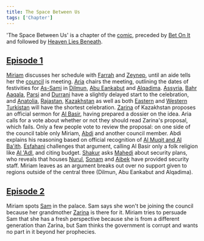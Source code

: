 ```yaml
---
title: The Space Between Us
tags: ['Chapter']
---
```

'The Space Between Us' is a chapter of the [comic](/_wiki/index.md), preceded by [Bet On It](/_wiki/bet-on-it.md) and followed by [Heaven Lies Beneath](/_wiki/heaven-lies-beneath.md).

## [Episode 1](https://tapas.io/episode/1946636)
[Miriam](/_wiki/miriam.md) discusses her schedule with [Farrah](/_wiki/farrah.md) and [Zeynep](/_wiki/zeynep.md), until an aide tells her the [council](/_wiki/council.md) is meeting. [Aria](/_wiki/aria.md) chairs the meeting, outlining the dates of festivities for [As-Sami](/_wiki/as-sami.md) in [Dilmun](/_wiki/dilmun.md), [Abu Eankabut](/_wiki/abu-eankabut.md) and [Alqadima](/_wiki/alqadima.md). [Assyria](/_wiki/assyria.md), [Bahr Aaqala](/_wiki/bahr-aaqala.md), [Parsi](/_wiki/parsi.md) and [Durrani](/_wiki/durrani.md) have a slightly delayed start to the celebration, and [Anatolia](/_wiki/anatolia.md), [Rajastan](/_wiki/rajastan.md), [Kazakhstan](/_wiki/kazakhstan.md) as well as both [Eastern](/_wiki/eastern-turkistan.md) and [Western Turkistan](/_wiki/western-turkistan.md) will have the shortest celebration. [Zarina](/_wiki/zarina.md) of Kazakhstan proposes an official sermon for [Al Basir](/_wiki/al-basir.md), having prepared a dossier on the idea. Aria calls for a vote about whether or not they should read Zarina's proposal, which fails. Only a few people vote to review the proposal: on one side of the council table only Miriam, [Abdi](/_wiki/abdi.md) and another council member. Abdi explains his reasoning based on official recognition of [Al Muqit and Al Ba'ith](/_wiki/al-muqit-and-al-baith.md). [Esfahani](/_wiki/esfahani.md) challenges that argument, calling Al Basir only a folk religion like [Al 'Adl](/_wiki/al-adl.md), and citing budget. [Shakur](/_wiki/shakur.md) asks [Mahedi](/_wiki/mahedi.md) about security plans, who reveals that houses [Nurul](/_wiki/nurul.md), [Sonam](/_wiki/sonam.md) and [Aibek](/_wiki/aibek.md) have provided security staff. Miriam leaves as an argument breaks out over no support given to regions outside of the central three (Dilmun, Abu Eankabut and Alqadima).

## [Episode 2](https://tapas.io/episode/1946638)
Miriam spots [Sam](/_wiki/sam.md) in the palace. Sam says she won't be joining the council because her grandmother [Zarina](/_wiki/zarina.md) is there for it. Miriam tries to persuade Sam that she has a fresh perspective because she is from a different generation than Zarina, but Sam thinks the government is corrupt and wants no part in it beyond her prophecies.
